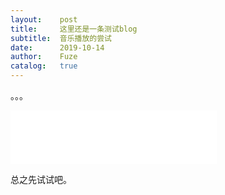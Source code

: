 ```yaml
---
layout:    post
title:     这里还是一条测试blog
subtitle:  音乐播放的尝试
date:      2019-10-14
author:    Fuze
catalog:   true
---
```


。。。

<iframe frameborder="no" border="0" marginwidth="0" marginheight="0" width=330 height=86 src="//music.163.com/outchain/player?type=2&id=507116551&auto=0&height=66"></iframe>

总之先试试吧。
